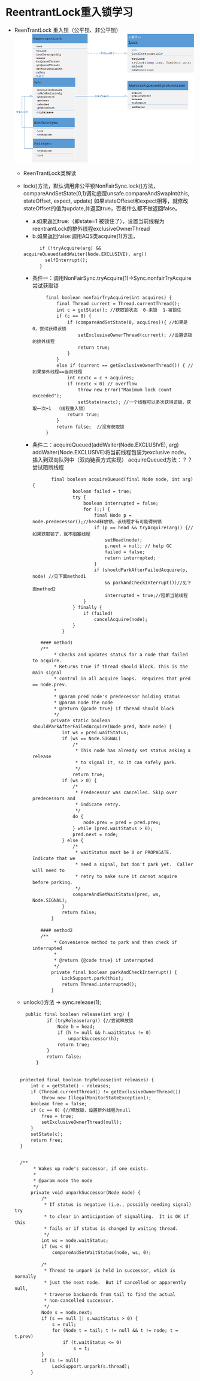 # ReentrantLock重入锁学习

- ReenTrantLock 重入锁（公平锁、非公平锁）
    ![线程池类结构](lock.png)
    
    - ReenTrantLock类解读
    - lock()方法，默认调用非公平锁NonFairSync.lock()方法，compareAndSetState(0,1)调动底层unsafe.compareAndSwapInt(this, stateOffset, expect, update)
        如果stateOffeset和expect相等，就修改stateOffset的值为update,并返回true，否者什么都不做返回false。
        - a.如果返回true:（即state=1 被锁住了），设置当前线程为reentrantLock的排外线程exclusiveOwnerThread
        - b.如果返回false:调用AQS类acquire(1)方法，
        ```
              if (!tryAcquire(arg) && acquireQueued(addWaiter(Node.EXCLUSIVE), arg))
                selfInterrupt();
              }
        ```
        
        - 条件一：调用NonFairSync.tryAcquire(1)->Sync.nonfairTryAcquire 尝试获取锁
             ```
                  final boolean nonfairTryAcquire(int acquires) { 
                      final Thread current = Thread.currentThread(); 
                      int c = getState(); //获取锁状态  0-未锁  1-被锁住
                      if (c == 0) { 
                          if (compareAndSetState(0, acquires)){ //如果是0，尝试获得该锁
                              setExclusiveOwnerThread(current); //设置该锁的排外线程
                              return true; 
                          } 
                      } 
                      else if (current == getExclusiveOwnerThread()) { //如果排外线程==当前线程
                          int nextc = c + acquires; 
                          if (nextc < 0) // overflow 
                              throw new Error("Maximum lock count exceeded"); 
                              setState(nextc); //一个线程可以多次获得该锁，获取一次+1  （线程重入锁）
                          return true; 
                      } 
                      return false;  //没有获取锁
                  }
             ```
        - 条件二：acquireQueued(addWaiter(Node.EXCLUSIVE), arg)  
                    addWaiter(Node.EXCLUSIVE)将当前线程包装为exclusive node，插入到双向队列中（双向链表方式实现）
                    acquireQueued方法：？？尝试阻断线程
             ```
                    final boolean acquireQueued(final Node node, int arg) {
                            boolean failed = true;
                            try {
                                boolean interrupted = false;
                                for (;;) {
                                    final Node p = node.predecessor();//head释放锁，该线程才有可能得到锁
                                    if (p == head && tryAcquire(arg)) {//如果获取锁了，就不阻塞线程
                                        setHead(node);
                                        p.next = null; // help GC
                                        failed = false;
                                        return interrupted;
                                    }
                                    if (shouldParkAfterFailedAcquire(p, node) //见下面method1
                                        && parkAndCheckInterrupt())//见下面method2
                                        interrupted = true;//阻断当前线程
                                }
                            } finally {
                                if (failed)
                                    cancelAcquire(node);
                            }
                        }
             ```
             ```
                #### method1
                /**
                     * Checks and updates status for a node that failed to acquire.
                     * Returns true if thread should block. This is the main signal
                     * control in all acquire loops.  Requires that pred == node.prev.
                     *
                     * @param pred node's predecessor holding status
                     * @param node the node
                     * @return {@code true} if thread should block
                     */
                    private static boolean shouldParkAfterFailedAcquire(Node pred, Node node) {
                        int ws = pred.waitStatus;
                        if (ws == Node.SIGNAL)
                            /*
                             * This node has already set status asking a release
                             * to signal it, so it can safely park.
                             */
                            return true;
                        if (ws > 0) {
                            /*
                             * Predecessor was cancelled. Skip over predecessors and
                             * indicate retry.
                             */
                            do {
                                node.prev = pred = pred.prev;
                            } while (pred.waitStatus > 0);
                            pred.next = node;
                        } else {
                            /*
                             * waitStatus must be 0 or PROPAGATE.  Indicate that we
                             * need a signal, but don't park yet.  Caller will need to
                             * retry to make sure it cannot acquire before parking.
                             */
                            compareAndSetWaitStatus(pred, ws, Node.SIGNAL);
                        }
                        return false;
                    }
             
                #### method2
                /**
                     * Convenience method to park and then check if interrupted
                     *
                     * @return {@code true} if interrupted
                     */
                    private final boolean parkAndCheckInterrupt() {
                        LockSupport.park(this);
                        return Thread.interrupted();
                    }
             ```
    - unlock()方法 -> sync.release(1);
    ```
        public final boolean release(int arg) {
                if (tryRelease(arg)) {//尝试释放锁
                    Node h = head;
                    if (h != null && h.waitStatus != 0)
                        unparkSuccessor(h);
                    return true;
                }
                return false;
            }
            
    ```        
        protected final boolean tryRelease(int releases) {
            int c = getState() - releases;
            if (Thread.currentThread() != getExclusiveOwnerThread())
                throw new IllegalMonitorStateException();
            boolean free = false;
            if (c == 0) {//释放锁，设置排外线程为null
                free = true;
                setExclusiveOwnerThread(null);
            }
            setState(c);
            return free;
        }
    ```
    ```
        /**
             * Wakes up node's successor, if one exists.
             *
             * @param node the node
             */
            private void unparkSuccessor(Node node) {
                /*
                 * If status is negative (i.e., possibly needing signal) try
                 * to clear in anticipation of signalling.  It is OK if this
                 * fails or if status is changed by waiting thread.
                 */
                int ws = node.waitStatus;
                if (ws < 0)
                    compareAndSetWaitStatus(node, ws, 0);
        
                /*
                 * Thread to unpark is held in successor, which is normally
                 * just the next node.  But if cancelled or apparently null,
                 * traverse backwards from tail to find the actual
                 * non-cancelled successor.
                 */
                Node s = node.next;
                if (s == null || s.waitStatus > 0) {
                    s = null;
                    for (Node t = tail; t != null && t != node; t = t.prev)
                        if (t.waitStatus <= 0)
                            s = t;
                }
                if (s != null)
                    LockSupport.unpark(s.thread);
            }
    ```